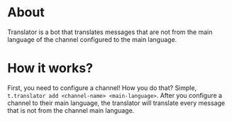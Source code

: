 # About
Translator is a bot that translates messages that are not from the main language of the channel configured to the main language.

# How it works?
First, you need to configure a channel! How you do that? Simple, `t.translator add <channel-name> <main-language>`.
After you configure a channel to their main language, the translator will translate every message that is not from the channel main language.

